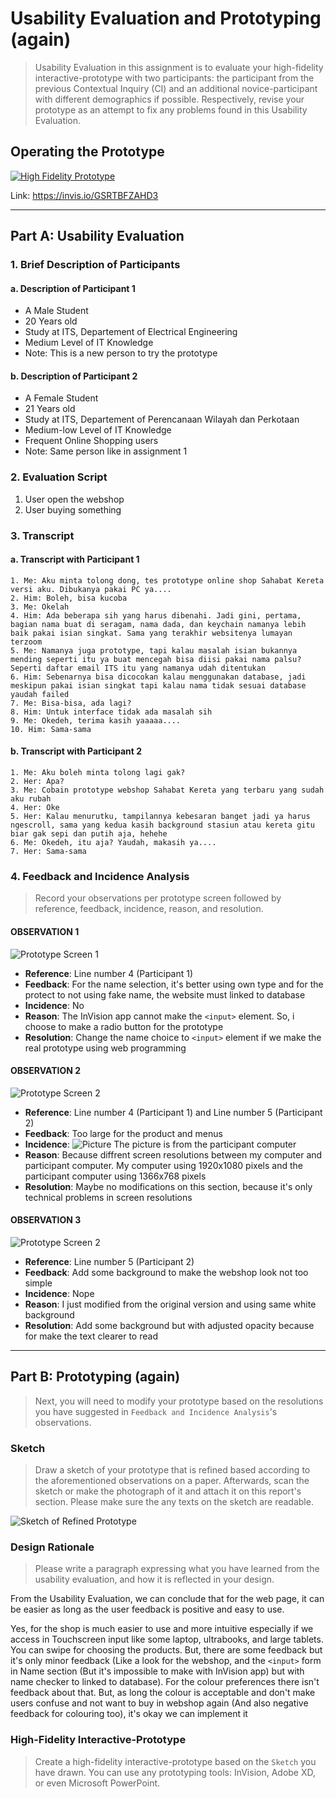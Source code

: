 # Usability Evaluation and Prototyping (again)
> Usability Evaluation in this assignment is to evaluate your high-fidelity interactive-prototype with two participants:
> the participant from the previous Contextual Inquiry (CI) 
> and an additional novice-participant with different demographics if possible.
> Respectively, revise your prototype as an attempt to fix any problems found in this Usability Evaluation.

## Operating the Prototype

[![High Fidelity Prototype](http://img.youtube.com/vi/8f0YvGWfhFQ/0.jpg)](http://www.youtube.com/watch?v=8f0YvGWfhFQ "High Fidelity Prototype")

Link: https://invis.io/GSRTBFZAHD3

---

## Part A: Usability Evaluation

### 1. Brief Description of Participants

#### a. Description of Participant 1
 - A Male Student
 - 20 Years old
 - Study at ITS, Departement of Electrical Engineering
 - Medium Level of IT Knowledge
 - Note: This is a new person to try the prototype

#### b. Description of Participant 2
 - A Female Student
 - 21 Years old
 - Study at ITS, Departement of Perencanaan Wilayah dan Perkotaan
 - Medium-low Level of IT Knowledge
 - Frequent Online Shopping users
 - Note: Same person like in assignment 1


### 2. Evaluation Script
1. User open the webshop
2. User buying something

### 3. Transcript

#### a. Transcript with Participant 1
```
1. Me: Aku minta tolong dong, tes prototype online shop Sahabat Kereta versi aku. Dibukanya pakai PC ya....
2. Him: Boleh, bisa kucoba
3. Me: Okelah
4. Him: Ada beberapa sih yang harus dibenahi. Jadi gini, pertama, bagian nama buat di seragam, nama dada, dan keychain namanya lebih baik pakai isian singkat. Sama yang terakhir websitenya lumayan terzoom
5. Me: Namanya juga prototype, tapi kalau masalah isian bukannya mending seperti itu ya buat mencegah bisa diisi pakai nama palsu? Seperti daftar email ITS itu yang namanya udah ditentukan
6. Him: Sebenarnya bisa dicocokan kalau menggunakan database, jadi meskipun pakai isian singkat tapi kalau nama tidak sesuai database yaudah failed
7. Me: Bisa-bisa, ada lagi?
8. Him: Untuk interface tidak ada masalah sih
9. Me: Okedeh, terima kasih yaaaaa....
10. Him: Sama-sama
```

#### b. Transcript with Participant 2
```
1. Me: Aku boleh minta tolong lagi gak? 
2. Her: Apa?
3. Me: Cobain prototype webshop Sahabat Kereta yang terbaru yang sudah aku rubah
4. Her: Oke
5. Her: Kalau menurutku, tampilannya kebesaran banget jadi ya harus ngescroll, sama yang kedua kasih background stasiun atau kereta gitu biar gak sepi dan putih aja, hehehe
6. Me: Okedeh, itu aja? Yaudah, makasih ya....
7. Her: Sama-sama
 ```

### 4. Feedback and Incidence Analysis
> Record your observations per prototype screen followed by reference, feedback, incidence, reason, and resolution.

#### OBSERVATION 1
![Prototype Screen 1](https://raw.githubusercontent.com/hci-a-if-its-2019/assignment-3-akmal1997/master/gambar%20pendukung/seragam1.jpg)

 - **Reference**: Line number 4 (Participant 1)
 - **Feedback**: For the name selection, it's better using own type and for the protect to not using fake name, the website must linked to database
 - **Incidence**: No
 - **Reason**: The InVision app cannot make the `<input>` element. So, i choose to make a radio button for the prototype 
 - **Resolution**: Change the name choice to `<input>` element if we make the real prototype using web programming
 
#### OBSERVATION 2
![Prototype Screen 2](https://raw.githubusercontent.com/hci-a-if-its-2019/assignment-3-akmal1997/master/gambar%20pendukung/highfidel2.jpg)

 - **Reference**: Line number 4 (Participant 1) and Line number 5 (Participant 2)
 - **Feedback**: Too large for the product and menus
 - **Incidence**:
 ![Picture]( https://raw.githubusercontent.com/hci-a-if-its-2019/assignment-3-akmal1997/master/gambar%20pendukung/messageImage_1556786052021.jpg)
The picture is from the participant computer
 - **Reason**: Because diffrent screen resolutions between my computer and participant computer. My computer using 1920x1080 pixels and the participant computer using 1366x768 pixels
 - **Resolution**: Maybe no modifications on this section, because it's only technical problems in screen resolutions
 
 #### OBSERVATION 3
![Prototype Screen 2](https://raw.githubusercontent.com/hci-a-if-its-2019/assignment-3-akmal1997/master/gambar%20pendukung/highfidel2.jpg)

 - **Reference**: Line number 5 (Participant 2)
 - **Feedback**: Add some background to make the webshop look not too simple
 - **Incidence**: Nope
 - **Reason**: I just modified from the original version and using same white background
 - **Resolution**: Add some background but with adjusted opacity because for make the text clearer to read

 ---

## Part B: Prototyping (again)
> Next, you will need to modify your prototype 
> based on the resolutions you have suggested in `Feedback and Incidence Analysis`'s observations.

### Sketch
> Draw a sketch of your prototype that is refined based according to the aforementioned observations on a paper.
> Afterwards, scan the sketch or make the photograph of it and attach it on this report's section.
> Please make sure the any texts on the sketch are readable.

![Sketch of Refined Prototype](https://cdn2.hubspot.net/hub/725165/file-3421843765-png/blog-files/uxpin--300x211.png)

### Design Rationale
> Please write a paragraph expressing what you have learned from the usability evaluation, 
> and how it is reflected in your design.

From the Usability Evaluation, we can conclude that for the web page, it can be easier as long as the user feedback is positive and easy to use.

Yes, for the shop is much easier to use and more intuitive especially if we access in Touchscreen input like some laptop, ultrabooks, and large tablets. You can swipe for choosing the products. But, there are some feedback but it's only minor feedback (Like a look for the webshop, and the `<input>` form in Name section (But it's impossible to make with InVision app) but with name checker to linked to database). For the colour preferences there isn't feedback about that. But, as long the colour is acceptable and don't make users confuse and not want to buy in webshop again (And also negative feedback for colouring too), it's okay we can implement it

### High-Fidelity Interactive-Prototype
> Create a high-fidelity interactive-prototype based on the `Sketch` you have drawn.
> You can use any prototyping tools: InVision, Adobe XD, or even Microsoft PowerPoint.
